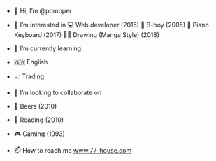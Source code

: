 - 👋 Hi, I’m @pompper
- 👀 I’m interested in 
💻 Web developer (2015)
👟 B-boy (2005) 
🎹 Piano Keyboard (2017)
✍🏻 Drawing (Manga Style) (2018)

- 🌱 I’m currently learning 
- 🇬🇧 English
- 📈 Trading 

- 💞️ I’m looking to collaborate on 
- 🍺 Beers (2010)
- 📖 Reading (2010)
- 🎮 Gaming (1993)

- 📫 How to reach me www.77-house.com

<!---
pompper/pompper is a ✨ special ✨ repository because its `README.md` (this file) appears on your GitHub profile.
You can click the Preview link to take a look at your changes.
--->
